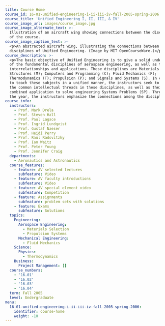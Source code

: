 ```yaml
---
title: Course Home
course_id: 16-01-unified-engineering-i-ii-iii-iv-fall-2005-spring-2006
course_title: 'Unified Engineering I, II, III, & IV'
course_image_url: images/course_image.jpg
course_image_alternate_text: >-
  Illustration of an aircraft wing showing connections between the disciplines
  of the course.
course_image_caption_text: >-
  <p>An abstracted aircraft wing, illustrating the connections between the
  disciplines of Unified Engineering. (Image by MIT OpenCourseWare.)</p>
course_description: >-
  <p>The basic objective of Unified Engineering is to give a solid understanding
  of the fundamental disciplines of aerospace engineering, as well as their
  interrelationships and applications. These disciplines are Materials and
  Structures (M); Computers and Programming (C); Fluid Mechanics (F);
  Thermodynamics (T); Propulsion (P); and Signals and Systems (S). In choosing
  to teach these subjects in a unified manner, the instructors seek to explain
  the common intellectual threads in these disciplines, as well as their
  combined application to solve engineering Systems Problems (SP). Throughout
  the year, the instructors emphasize the connections among the disciplines.</p>
course_info:
  instructors:
    - Prof. Mark Drela
    - Prof. Steven Hall
    - Prof. Paul Lagace
    - Prof. Ingrid Lundqvist
    - Prof. Gustaf Naeser
    - Prof. Heidi Perry
    - Prof. Raúl Radovitzky
    - Prof. Ian Waitz
    - Prof. Peter Young
    - Prof. Jennifer Craig
  departments:
    - Aeronautics and Astronautics
  course_features:
    - feature: AV selected lectures
      subfeature: Video
    - feature: AV faculty introductions
      subfeature: Video
    - feature: AV special element video
      subfeature: Competition
    - feature: Assignments
      subfeature: problem sets with solutions
    - feature: Exams
      subfeature: Solutions
  topics:
    Engineering:
      Aerospace Engineering:
        - Materials Selection
        - Propulsion Systems
      Mechanical Engineering:
        - Fluid Mechanics
    Science:
      Physics:
        - Thermodynamics
    Business:
      Project Management: []
  course_numbers:
    - '16.01'
    - '16.02'
    - '16.03'
    - '16.04'
  term: Fall 2005
  level: Undergraduate
menu:
  16-01-unified-engineering-i-ii-iii-iv-fall-2005-spring-2006:
    identifier: course-home
    weight: -10
---
```

